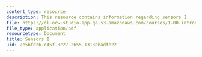 ```yaml
---
content_type: resource
description: This resource contains information regarding sensors I.
file: https://ol-ocw-studio-app-qa.s3.amazonaws.com/courses/1-00-introduction-to-computers-and-engineering-problem-solving-spring-2012/2e5bfd26c45f8c2726551313ebadfe22_MIT1_00S12_Lec_25.pdf
file_type: application/pdf
resourcetype: Document
title: Sensors I
uid: 2e5bfd26-c45f-8c27-2655-1313ebadfe22
---
```

